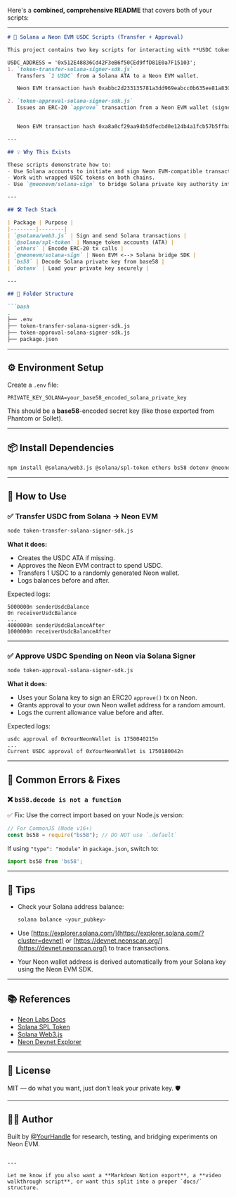 Here's a **combined, comprehensive README** that covers both of your scripts:

---

````markdown
# 🔁 Solana ⇄ Neon EVM USDC Scripts (Transfer + Approval)

This project contains two key scripts for interacting with **USDC tokens** across **Solana Devnet** and **Neon EVM Devnet**:

USDC_ADDRESS = '0x512E48836Cd42F3eB6f50CEd9ffD81E0a7F15103';
1. `token-transfer-solana-signer-sdk.js`  
   Transfers `1 USDC` from a Solana ATA to a Neon EVM wallet.

   Neon EVM transaction hash 0xabbc2d233135781a3dd969eabcc0b635ee81a830cbc08bacde4745cf6040e225 for approval 

2. `token-approval-solana-signer-sdk.js`  
   Issues an ERC-20 `approve` transaction from a Neon EVM wallet (signed via Solana).


   Neon EVM transaction hash 0xa8a0cf29aa94b5dfecbd0e124b4a1fcb57b5ffbad525e146d7069888af684f3c for transfer

---

## 💡 Why This Exists

These scripts demonstrate how to:
- Use Solana accounts to initiate and sign Neon EVM-compatible transactions.
- Work with wrapped USDC tokens on both chains.
- Use `@neonevm/solana-sign` to bridge Solana private key authority into Neon EVM.

---

## 🛠️ Tech Stack

| Package | Purpose |
|--------|--------|
| `@solana/web3.js` | Sign and send Solana transactions |
| `@solana/spl-token` | Manage token accounts (ATA) |
| `ethers` | Encode ERC-20 tx calls |
| `@neonevm/solana-sign` | Neon EVM <--> Solana bridge SDK |
| `bs58` | Decode Solana private key from base58 |
| `dotenv` | Load your private key securely |

---

## 📁 Folder Structure

```bash
.
├── .env
├── token-transfer-solana-signer-sdk.js
├── token-approval-solana-signer-sdk.js
├── package.json
````

---

## ⚙️ Environment Setup

Create a `.env` file:

```env
PRIVATE_KEY_SOLANA=your_base58_encoded_solana_private_key
```

This should be a **base58**-encoded secret key (like those exported from Phantom or Sollet).

---

## 📦 Install Dependencies

```bash
npm install @solana/web3.js @solana/spl-token ethers bs58 dotenv @neonevm/solana-sign
```

---

## 🚀 How to Use

### ✅ Transfer USDC from Solana → Neon EVM

```bash
node token-transfer-solana-signer-sdk.js
```

**What it does:**

* Creates the USDC ATA if missing.
* Approves the Neon EVM contract to spend USDC.
* Transfers 1 USDC to a randomly generated Neon wallet.
* Logs balances before and after.

Expected logs:

```
5000000n senderUsdcBalance
0n receiverUsdcBalance
...
4000000n senderUsdcBalanceAfter
1000000n receiverUsdcBalanceAfter
```

---

### ✅ Approve USDC Spending on Neon via Solana Signer

```bash
node token-approval-solana-signer-sdk.js
```

**What it does:**

* Uses your Solana key to sign an ERC20 `approve()` tx on Neon.
* Grants approval to your own Neon wallet address for a random amount.
* Logs the current allowance value before and after.


Expected logs:

```
usdc approval of 0xYourNeonWallet is 1750040215n
...
Current USDC approval of 0xYourNeonWallet is 1750180042n
```

---

## 🔐 Common Errors & Fixes

### ❌ `bs58.decode is not a function`

✅ Fix: Use the correct import based on your Node.js version:

```js
// For CommonJS (Node v16+)
const bs58 = require("bs58"); // DO NOT use `.default`
```

If using `"type": "module"` in `package.json`, switch to:

```js
import bs58 from 'bs58';
```

---

## 🧪 Tips

* Check your Solana address balance:

  ```bash
  solana balance <your_pubkey>
  ```

* Use [https://explorer.solana.com/](https://explorer.solana.com/?cluster=devnet) or [https://devnet.neonscan.org/](https://devnet.neonscan.org/) to trace transactions.

* Your Neon wallet address is derived automatically from your Solana key using the Neon EVM SDK.

---

## 📚 References

* [Neon Labs Docs](https://docs.neonfoundation.io/)
* [Solana SPL Token](https://spl.solana.com/token)
* [Solana Web3.js](https://solana-labs.github.io/solana-web3.js/)
* [Neon Devnet Explorer](https://devnet.neonscan.org)

---

## 🤝 License

MIT — do what you want, just don’t leak your private key. 🛡️

---

## 👨‍💻 Author

Built by [@YourHandle](https://github.com/yourHandle) for research, testing, and bridging experiments on Neon EVM.

```

---

Let me know if you also want a **Markdown Notion export**, a **video walkthrough script**, or want this split into a proper `docs/` structure.
```
